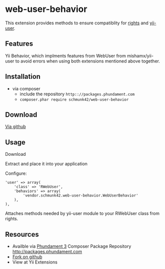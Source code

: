 web-user-behavior
=================

This extension provides methods to ensure compatiblity for [rights](http://www.yiiframework.com/extension/rights) and
[yii-user](http://www.yiiframework.com/extension/yii-user/).

Features
--------

Yii Behavior, which implments features from WebUser from mishamx/yii-user to avoid errors when using both extensions
mentioned above together.


Installation
------------

* via composer
  * include the repository `http:://packages.phundament.com`
  * `composer.phar require schmunk42/web-user-behavior`


Download
--------

[Via github](https://github.com/schmunk42/web-user-behavior/tags)


Usage
-----

Download

Extract and place it into your application

Configure:

    'user' => array(
        'class' => 'RWebUser',
        'behaviors' => array(
            'vendor.schmunk42.web-user-behavior.WebUserBehavior'
        ),
    ),
    
Attaches methods needed by yii-user module to your RWebUser class from rights.    


Resources
---------

 * Availble via [Phundament 3](http://phundament.com) Composer Package Repository http://packages.phundament.com
 * [Fork on github](https://github.com/schmunk42/web-user-behavior)
 * View at Yii Extensions
